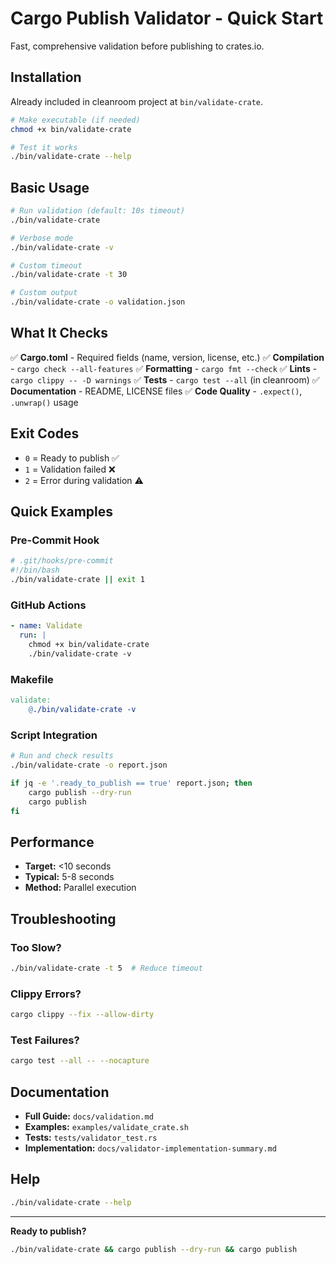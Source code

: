 # Cargo Publish Validator - Quick Start

Fast, comprehensive validation before publishing to crates.io.

## Installation

Already included in cleanroom project at `bin/validate-crate`.

```bash
# Make executable (if needed)
chmod +x bin/validate-crate

# Test it works
./bin/validate-crate --help
```

## Basic Usage

```bash
# Run validation (default: 10s timeout)
./bin/validate-crate

# Verbose mode
./bin/validate-crate -v

# Custom timeout
./bin/validate-crate -t 30

# Custom output
./bin/validate-crate -o validation.json
```

## What It Checks

✅ **Cargo.toml** - Required fields (name, version, license, etc.)
✅ **Compilation** - `cargo check --all-features`
✅ **Formatting** - `cargo fmt --check`
✅ **Lints** - `cargo clippy -- -D warnings`
✅ **Tests** - `cargo test --all` (in cleanroom)
✅ **Documentation** - README, LICENSE files
✅ **Code Quality** - `.expect()`, `.unwrap()` usage

## Exit Codes

- `0` = Ready to publish ✅
- `1` = Validation failed ❌
- `2` = Error during validation ⚠️

## Quick Examples

### Pre-Commit Hook

```bash
# .git/hooks/pre-commit
#!/bin/bash
./bin/validate-crate || exit 1
```

### GitHub Actions

```yaml
- name: Validate
  run: |
    chmod +x bin/validate-crate
    ./bin/validate-crate -v
```

### Makefile

```makefile
validate:
	@./bin/validate-crate -v
```

### Script Integration

```bash
# Run and check results
./bin/validate-crate -o report.json

if jq -e '.ready_to_publish == true' report.json; then
    cargo publish --dry-run
    cargo publish
fi
```

## Performance

- **Target:** <10 seconds
- **Typical:** 5-8 seconds
- **Method:** Parallel execution

## Troubleshooting

### Too Slow?
```bash
./bin/validate-crate -t 5  # Reduce timeout
```

### Clippy Errors?
```bash
cargo clippy --fix --allow-dirty
```

### Test Failures?
```bash
cargo test --all -- --nocapture
```

## Documentation

- **Full Guide:** `docs/validation.md`
- **Examples:** `examples/validate_crate.sh`
- **Tests:** `tests/validator_test.rs`
- **Implementation:** `docs/validator-implementation-summary.md`

## Help

```bash
./bin/validate-crate --help
```

---

**Ready to publish?**

```bash
./bin/validate-crate && cargo publish --dry-run && cargo publish
```
